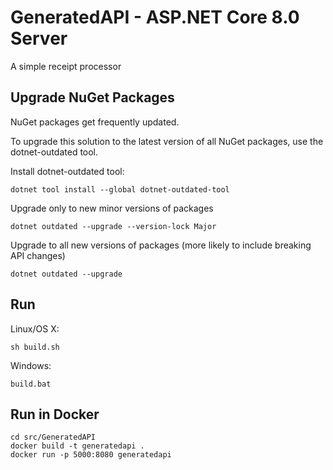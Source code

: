 # GeneratedAPI - ASP.NET Core 8.0 Server

A simple receipt processor

## Upgrade NuGet Packages

NuGet packages get frequently updated.

To upgrade this solution to the latest version of all NuGet packages, use the dotnet-outdated tool.


Install dotnet-outdated tool:

```
dotnet tool install --global dotnet-outdated-tool
```

Upgrade only to new minor versions of packages

```
dotnet outdated --upgrade --version-lock Major
```

Upgrade to all new versions of packages (more likely to include breaking API changes)

```
dotnet outdated --upgrade
```


## Run

Linux/OS X:

```
sh build.sh
```

Windows:

```
build.bat
```
## Run in Docker

```
cd src/GeneratedAPI
docker build -t generatedapi .
docker run -p 5000:8080 generatedapi
```
